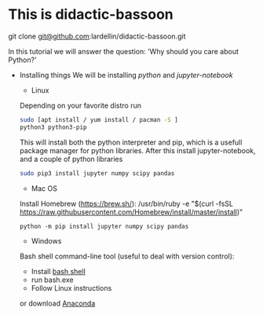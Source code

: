# This is didactic-bassoon

git clone git@github.com:lardellin/didactic-bassoon.git

In this tutorial we will answer the question: 'Why should you care about Python?'

* Installing things
We will be installing *python* and *jupyter-notebook*
  * Linux
  
  Depending on your favorite distro run
  
  ```bash 
  sudo [apt install / yum install / pacman -S ] 
  python3 python3-pip 
  ```
  This will install both the python interpreter and pip, which is a
  usefull package manager for python libraries. After this install
  jupyter-notebook, and a couple of python libraries
  ```bash
  sudo pip3 install jupyter numpy scipy pandas
  ```
  
  * Mac OS
  
  Install Homebrew (https://brew.sh/): 
  /usr/bin/ruby -e "$(curl -fsSL https://raw.githubusercontent.com/Homebrew/install/master/install)"

  ```brew install python 
  python -m pip install jupyter numpy scipy pandas
  ```
  
  * Windows
  
  Bash shell command-line tool (useful to deal with version control):
   - Install [bash shell](https://www.youtube.com/watch?v=Cvrqmq9A3tA&t=24s)
   - run bash.exe
   - Follow Linux instructions 

  or download [Anaconda](https://www.anaconda.com/distribution/)

